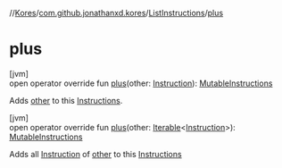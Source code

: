 //[Kores](../../../index.md)/[com.github.jonathanxd.kores](../index.md)/[ListInstructions](index.md)/[plus](plus.md)

# plus

[jvm]\
open operator override fun [plus](plus.md)(other: [Instruction](../-instruction/index.md)): [MutableInstructions](../-mutable-instructions/index.md)

Adds [other](plus.md) to this [Instructions](../-instructions/index.md).

[jvm]\
open operator override fun [plus](plus.md)(other: [Iterable](https://kotlinlang.org/api/latest/jvm/stdlib/kotlin.collections/-iterable/index.html)<[Instruction](../-instruction/index.md)>): [MutableInstructions](../-mutable-instructions/index.md)

Adds all [Instruction](../-instruction/index.md) of [other](plus.md) to this [Instructions](../-instructions/index.md)
